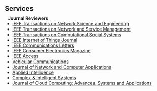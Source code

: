 <h1 id="services"></h1>

<h2 style="margin: 60px 0px 10px;">Services</h2>

<h4 style="margin:0 10px 0;">Journal Reviewers</h4>

<ul style="margin:0 0 20px;">
  <li><a href="https://www.comsoc.org/publications/journals/ieee-tnse"><autocolor>IEEE Transactions on Network Science and Engineering</autocolor></a></li>
  <li><a href="https://www.comsoc.org/publications/journals/ieee-tnsm"><autocolor>IEEE Transactions on Network and Service Management</autocolor></a></li>
    <li><a href="https://www.ieeesmc.org/publications/transactions-on-computational-social-systems/"><autocolor>IEEE Transactions on Computational Social Systems</autocolor></a></li>
  <li><a href="https://ieee-iotj.org"><autocolor>IEEE Internet of Things Journal</autocolor></a></li>
  <li><a href="https://www.comsoc.org/publications/journals/ieee-comml"><autocolor>IEEE Communications Letters</autocolor></a></li>
  <li><a href="https://ctsoc.ieee.org/publications/ieee-consumer-electronics-magazine.html"><autocolor>IEEE Consumer Electronics Magazine</autocolor></a></li>
  <li><a href="https://ieeeaccess.ieee.org/"><autocolor>IEEE Access</autocolor></a></li>
  <li><a href="https://www.sciencedirect.com/journal/vehicular-communications"><autocolor>Vehicular Communications</autocolor></a></li>
  <li><a href="https://www.sciencedirect.com/journal/journal-of-network-and-computer-applications"><autocolor>Journal of Network and Computer Applications</autocolor></a></li>
  <li><a href="https://link.springer.com/journal/10489"><autocolor>Applied Intelligence</autocolor></a></li>
  <li><a href="https://link.springer.com/journal/40747"><autocolor>Complex & Intelligent Systems</autocolor></a></li>
  <li><a href="https://journalofcloudcomputing.springeropen.com/"><autocolor>Journal of Cloud Computing: Advances, Systems and Applications</autocolor></a></li>
</ul>

